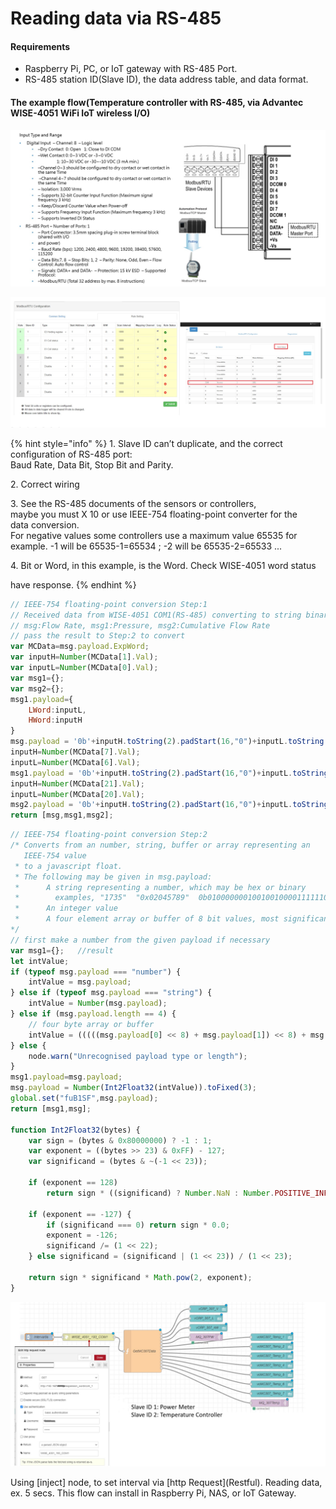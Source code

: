 # Reading data via RS-485

#### Requirements

* Raspberry Pi, PC, or IoT gateway with RS-485 Port.
* RS-485 station ID(Slave ID), the data address table, and data format.

#### The example flow(Temperature controller with RS-485, via Advantec WISE-4051 WiFi IoT wireless I/O)

![Advantec WISE-4051 DI and RS-485 Modus/RTU](<../.gitbook/assets/Advantec WISE-4051.jpg>)

![Advantec WISE-4051 configuration](<../.gitbook/assets/Advantec WISE-4051 RS-485 configuration.jpg>)

{% hint style="info" %}
1\. Slave ID can’t duplicate, and the correct configuration of RS-485 port:\
&#x20;   Baud Rate, Data Bit, Stop Bit and Parity.

2\. Correct wiring

3\. See the RS-485 documents of the sensors or controllers, \
&#x20;   maybe you must X 10  or use IEEE-754 floating-point converter for the \
&#x20;   data conversion.  \
&#x20;   For negative values some controllers use a maximum value 65535 for \
&#x20;   example. -1 will be 65535-1=65534 ; -2 will be 65535-2=65533 ...

4\. Bit or Word, in this example, is the Word. Check WISE-4051 word status

&#x20;   have response.
{% endhint %}

```javascript
// IEEE-754 floating-point conversion Step:1
// Received data from WISE-4051 COM1(RS-485) converting to string binary 
// msg:Flow Rate, msg1:Pressure, msg2:Cumulative Flow Rate 
// pass the result to Step:2 to convert
var MCData=msg.payload.ExpWord;
var inputH=Number(MCData[1].Val);
var inputL=Number(MCData[0].Val);
var msg1={};
var msg2={};
msg1.payload={
    LWord:inputL,
    HWord:inputH
}
msg.payload = '0b'+inputH.toString(2).padStart(16,"0")+inputL.toString(2).padStart(16,"0");
inputH=Number(MCData[7].Val);
inputL=Number(MCData[6].Val);
msg1.payload = '0b'+inputH.toString(2).padStart(16,"0")+inputL.toString(2).padStart(16,"0");
inputH=Number(MCData[21].Val);
inputL=Number(MCData[20].Val);
msg2.payload = '0b'+inputH.toString(2).padStart(16,"0")+inputL.toString(2).padStart(16,"0");
return [msg,msg1,msg2];
```

```javascript
// IEEE-754 floating-point conversion Step:2
/* Converts from an number, string, buffer or array representing an 
   IEEE-754 value
 * to a javascript float.
 * The following may be given in msg.payload:
 *      A string representing a number, which may be hex or binary
 *        examples, "1735"  "0x02045789"  0b01000000010010010000111111011011
 *      An integer value
 *      A four element array or buffer of 8 bit values, most significant byte first.
*/ 
// first make a number from the given payload if necessary
var msg1={};   //result
let intValue;
if (typeof msg.payload === "number") {
    intValue = msg.payload;
} else if (typeof msg.payload === "string") {
    intValue = Number(msg.payload);
} else if (msg.payload.length == 4) {
    // four byte array or buffer
    intValue = (((((msg.payload[0] << 8) + msg.payload[1]) << 8) + msg.payload[2]) << 8) + msg.payload[3];
} else {
    node.warn("Unrecognised payload type or length");
}
msg1.payload=msg.payload;
msg.payload = Number(Int2Float32(intValue)).toFixed(3);
global.set("fuB1SF",msg.payload);
return [msg1,msg];

function Int2Float32(bytes) {
    var sign = (bytes & 0x80000000) ? -1 : 1;
    var exponent = ((bytes >> 23) & 0xFF) - 127;
    var significand = (bytes & ~(-1 << 23));

    if (exponent == 128) 
        return sign * ((significand) ? Number.NaN : Number.POSITIVE_INFINITY);

    if (exponent == -127) {
        if (significand === 0) return sign * 0.0;
        exponent = -126;
        significand /= (1 << 22);
    } else significand = (significand | (1 << 23)) / (1 << 23);

    return sign * significand * Math.pow(2, exponent);
}
```

![The flow to get Power data and Temperature data of the machine](<../.gitbook/assets/Reading data via RS-485 by WISE-4051.jpg>)

Using \[inject] node, to set interval via \[http Request]\(Restful). Reading data, ex. 5 secs. This flow can install in Raspberry Pi, NAS, or IoT Gateway.
